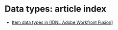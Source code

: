 # Data types: article index

* [Item data types in [!DNL Adobe Workfront Fusion]](/help/workfront-fusion/references/mapping-panel/data-types/item-data-types.md)